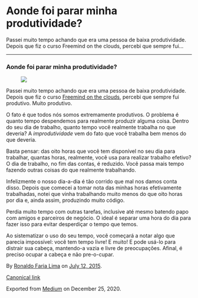 Aonde foi parar minha produtividade?
====================================

Passei muito tempo achando que era uma pessoa de baixa produtividade.
Depois que fiz o curso Freemind on the clouds, percebi que sempre fui…

------------------------------------------------------------------------

### Aonde foi parar minha produtividade?

<figure>
<img src="https://cdn-images-1.medium.com/max/800/1*64UA52nso_eQQWbOv7cfMQ.jpeg" class="graf-image" />
</figure>Passei muito tempo achando que era uma pessoa de baixa
produtividade. Depois que fiz o curso
<a href="http://www.freemindontheclouds.com" class="markup--anchor markup--p-anchor">Freemind on the clouds</a>,
percebi que sempre fui produtivo. Muito produtivo.

O fato é que todos nós somos extremamente produtivos. O problema é
quanto tempo despendemos para realmente produzir alguma coisa. Dentro do
seu dia de trabalho, quanto tempo você realmente trabalha no que
deveria? A *improdutividade* vem do fato que você trabalha bem menos do
que deveria.

Basta pensar: das oito horas que você tem disponível no seu dia para
trabalhar, quantas horas, realmente, você usa para realizar trabalho
efetivo? O dia de trabalho, no fim das contas, é reduzido. Você passa
mais tempo fazendo outras coisas do que realmente trabalhando.

Infelizmente o nosso dia-a-dia é tão corrido que mal nos damos conta
disso. Depois que comecei a tomar nota das minhas horas efetivamente
trabalhadas, notei que vinha trabalhando muito menos do que oito horas
por dia e, ainda assim, produzindo muito código.

Perdia muito tempo com outras tarefas, inclusive até mesmo batendo papo
com amigos e parceiros de negócio. O ideal é separar uma hora do dia
para fazer isso para evitar desperdiçar o tempo que temos.

Ao sistematizar o uso do seu tempo, você começará a notar algo que
parecia impossível: você tem tempo livre! E muito! E pode usá-lo para
distrair sua cabeça, mantendo-a vazia e livre de preocupações. Afinal, é
preciso ocupar a cabeça e não pre-o-cupar.

By
<a href="https://medium.com/@ronaldolima" class="p-author h-card">Ronaldo Faria Lima</a>
on [July 12, 2015](https://medium.com/p/f62dba8c514).

<a href="https://medium.com/@ronaldolima/aonde-foi-parar-minha-produtividade-f62dba8c514" class="p-canonical">Canonical link</a>

Exported from [Medium](https://medium.com) on December 25, 2020.
